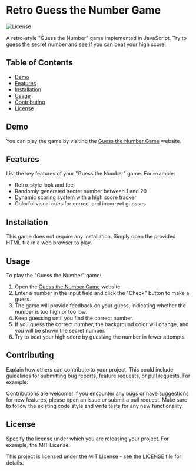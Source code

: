 # Retro Guess the Number Game

![License](https://img.shields.io/badge/license-MIT-blue.svg)

A retro-style "Guess the Number" game implemented in JavaScript. Try to guess the secret number and see if you can beat your high score!

## Table of Contents

- [Demo](#demo)
- [Features](#features)
- [Installation](#installation)
- [Usage](#usage)
- [Contributing](#contributing)
- [License](#license)

## Demo

You can play the game by visiting the [Guess the Number Game](https://guessthenumber-hardikmetaliya.netlify.app/) website.

## Features

List the key features of your "Guess the Number" game. For example:

- Retro-style look and feel
- Randomly generated secret number between 1 and 20
- Dynamic scoring system with a high score tracker
- Colorful visual cues for correct and incorrect guesses

## Installation

This game does not require any installation. Simply open the provided HTML file in a web browser to play.

## Usage

To play the "Guess the Number" game:

1. Open the [Guess the Number Game](https://guessthenumber-hardikmetaliya.netlify.app/) website.
2. Enter a number in the input field and click the "Check" button to make a guess.
3. The game will provide feedback on your guess, indicating whether the number is too high or too low.
4. Keep guessing until you find the correct number.
5. If you guess the correct number, the background color will change, and you will be shown the secret number.
6. Try to beat your high score by guessing the number in fewer attempts.

## Contributing

Explain how others can contribute to your project. This could include guidelines for submitting bug reports, feature requests, or pull requests. For example:

Contributions are welcome! If you encounter any bugs or have suggestions for new features, please open an issue or submit a pull request. Make sure to follow the existing code style and write tests for any new functionality.

## License

Specify the license under which you are releasing your project. For example, the MIT License:

This project is licensed under the MIT License - see the [LICENSE](LICENSE) file for details.

